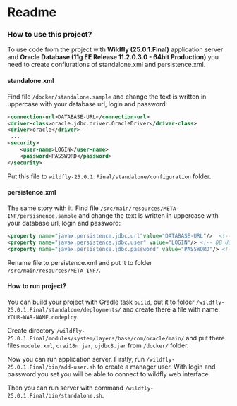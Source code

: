 # Readme
### __How to use this project?__

To use code from the project with **Wildfly (25.0.1.Final)** application server and **Oracle Database (11g EE Release 11.2.0.3.0 - 64bit Production)** you need to create confiurations of standalone.xml and persistence.xml.

#### **standalone.xml**
Find file ```/docker/standalone.sample``` and change the text is written in uppercase with your database url, login and password:

```xml
<connection-url>DATABASE-URL</connection-url>
<driver-class>oracle.jdbc.driver.OracleDriver</driver-class>
<driver>oracle</driver>
 ...
<security>
    <user-name>LOGIN</user-name>
    <password>PASSWORD</password>
</security>
```
Put this file to ```wildfly-25.0.1.Final/standalone/configuration``` folder.

#### **persistence.xml**
The same story with it. Find file ```/src/main/resources/META-INF/persisnence.sample``` and change the text is written in uppercase with your database url, login and password:
```xml
<property name="javax.persistence.jdbc.url"value="DATABASE-URL"/>  <!-- BD Url-->
<property name="javax.persistence.jdbc.user" value="LOGIN"/> <!-- DB User -->
<property name="javax.persistence.jdbc.password" value="PASSWORD"/> <!-- DB Password -->
```
Rename file to persistence.xml and put it to folder ```/src/main/resources/META-INF/```.

#### **How to run project?**

You can build your project with Gradle task ```build```, put it to folder ```/wildfly-25.0.1.Final/standalone/deployments/``` and create there a file with name: ```YOUR-WAR-NAME.dodeploy```.

Create directory ```/wildfly-25.0.1.Final/modules/system/layers/base/com/oracle/main/``` and put there files ```module.xml```, ```orai18n.jar```, ```ojdbc8.jar``` from ```/docker/``` folder.

Now you can run application server.
Firstly, run ```/wildfly-25.0.1.Final/bin/add-user.sh``` to create a manager user. With login and password you set you will be able to connect to wildfly web interface.

Then you can run server with command ```/wildfly-25.0.1.Final/bin/standalone.sh```.